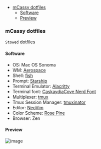 <!--toc:start-->

- [mCassy dotfiles](#mcassy-dotfiles)
  - [Software](#software)
  - [Preview](#preview)
  <!--toc:end-->

### mCassy dotfiles

`Stowed` dotfiles

#### Software

- OS: Mac OS Sonoma
- WM: [Aerospace](https://github.com/nikitabobko/AeroSpace)
- Shell: [fish](https://fishshell.com/)
- Prompt: [Starship](https://starship.rs/)
- Terminal Emulator: [Alacritty](https://alacritty.org/index.html)
- Terminal font: [CaskaydiaCove Nerd Font](https://github.com/eliheuer/caskaydia-cove)
- Multiplexer: [tmux](https://github.com/tmux/tmux/wiki)
- Tmux Session Manager: [tmuxinator](https://github.com/tmuxinator/tmuxinator)
- Editor: [NeoVim](https://neovim.io/)
- Color Scheme: [Rose Pine](https://github.com/rose-pine/neovim)
- Browser: Zen

#### Preview

![image](https://github.com/user-attachments/assets/d3cb5971-25d2-4737-b919-59c1dc4d13e8)

